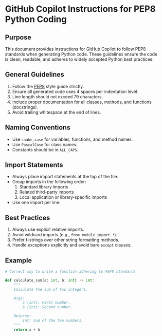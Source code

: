 # GitHub Copilot Instructions for PEP8 Python Coding

## Purpose
This document provides instructions for GitHub Copilot to follow PEP8 standards when generating Python code. These guidelines ensure the code is clean, readable, and adheres to widely accepted Python best practices.

## General Guidelines
1. Follow the [PEP8](https://peps.python.org/pep-0008/) style guide strictly.
2. Ensure all generated code uses 4 spaces per indentation level.
3. Line length should not exceed 79 characters.
4. Include proper documentation for all classes, methods, and functions (docstrings).
5. Avoid trailing whitespace at the end of lines.

## Naming Conventions
- Use `snake_case` for variables, functions, and method names.
- Use `PascalCase` for class names.
- Constants should be in `ALL_CAPS`.

## Import Statements
- Always place import statements at the top of the file.
- Group imports in the following order:
  1. Standard library imports
  2. Related third-party imports
  3. Local application or library-specific imports
- Use one import per line.

## Best Practices
1. Always use explicit relative imports.
2. Avoid wildcard imports (e.g., `from module import *`).
3. Prefer f-strings over other string formatting methods.
4. Handle exceptions explicitly and avoid bare `except` clauses.

## Example
```python
# Correct way to write a function adhering to PEP8 standards

def calculate_sum(a: int, b: int) -> int:
    """
    Calculate the sum of two integers.

    Args:
        a (int): First number.
        b (int): Second number.

    Returns:
        int: Sum of the two numbers.
    """
    return a + b